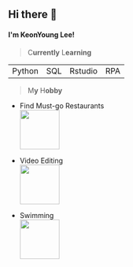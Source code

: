 ## Hi there :wave:

<h4>I'm KeonYoung Lee!</h4>

> C**urrently** L**earning**

<table>
<tr>
<td>Python</td>
<td>SQL</td>
<td>Rstudio</td>
<td>RPA</td>
</tr>
</table>

> M**y** H**obby**

- Find Must-go Restaurants  
  <img src="https://user-images.githubusercontent.com/113087699/192445301-b679d19b-3ef2-4c35-91e0-bd19922feffa.jpg" width="80px" height="80px">
- Video Editing  
  <img src="https://res.cloudinary.com/crunchbase-production/image/upload/c_lpad,f_auto,q_auto:eco,dpr_1/ea9ec8cb59542a484bbb" width="80px">

- Swimming  
  <img src="https://user-images.githubusercontent.com/113087699/193603477-4c7c2182-8121-46b3-ad85-309e9e9915f4.png" width="80px">
